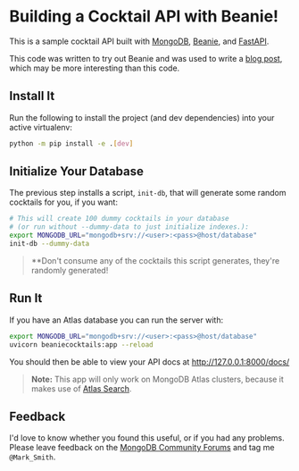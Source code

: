 # Building a Cocktail API with Beanie!

This is a sample cocktail API built with [MongoDB](https://www.mongodb.com/company/what-is-mongodb),
[Beanie](https://beanie-odm.dev/),
and [FastAPI](https://fastapi.tiangolo.com/).

This code was written to try out Beanie and was used to write a [blog post](https://developer.mongodb.com/article/beanie-odm-fastapi-cocktails/),
which may be more interesting than this code.

## Install It

Run the following to install the project (and dev dependencies) into your active virtualenv:

```bash
python -m pip install -e .[dev]
```

## Initialize Your Database

The previous step installs a script, `init-db`, that will generate some random
cocktails for you, if you want:

```bash
# This will create 100 dummy cocktails in your database
# (or run without --dummy-data to just initialize indexes.):
export MONGODB_URL="mongodb+srv://<user>:<pass>@host/database"
init-db --dummy-data
```

> **Don't consume any of the cocktails this script generates, they're randomly generated!


## Run It

If you have an Atlas database you can run the server with:

```bash
export MONGODB_URL="mongodb+srv://<user>:<pass>@host/database"
uvicorn beaniecocktails:app --reload
```

You should then be able to view your API docs at http://127.0.0.1:8000/docs/

> **Note:** This app will only work on MongoDB Atlas clusters, because it makes use of [Atlas Search](https://docs.atlas.mongodb.com/atlas-search/).

## Feedback

I'd love to know whether you found this useful, or if you had any problems.
Please leave feedback on the [MongoDB Community Forums](https://developer.mongodb.com/community/forums/) and tag me `@Mark_Smith`.